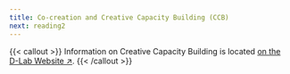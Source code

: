```yaml
---
title: Co-creation and Creative Capacity Building (CCB)
next: reading2
---
```


{{< callout >}}
  Information on Creative Capacity Building is located [on the D-Lab Website ↗](https://d-lab.mit.edu/approach/creative-capacity-building-ccb).
{{< /callout >}}




